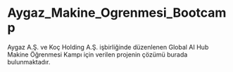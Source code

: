 # Aygaz_Makine_Ogrenmesi_Bootcamp
Aygaz A.Ş. ve Koç Holding A.Ş. işbirliğinde düzenlenen Global AI Hub Makine Öğrenmesi Kampı için verilen projenin çözümü burada bulunmaktadır.
